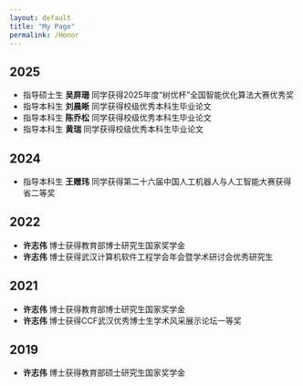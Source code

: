 ```yaml
---
layout: default
title: "My Page"
permalink: /Honor
---
```


## 2025
- 指导硕士生 **吴屏珊** 同学获得2025年度“树优杯”全国智能优化算法大赛优秀奖
- 指导本科生 **刘晨晰** 同学获得校级优秀本科生毕业论文
- 指导本科生 **陈乔松** 同学获得校级优秀本科生毕业论文
- 指导本科生 **黄瑞** 同学获得校级优秀本科生毕业论文

## 2024
- 指导本科生 **王赠玮** 同学获得第二十六届中国人工机器人与人工智能大赛获得省二等奖

## 2022
- **许志伟** 博士获得教育部博士研究生国家奖学金
- **许志伟** 博士获得武汉计算机软件工程学会年会暨学术研讨会优秀研究生

## 2021
- **许志伟** 博士获得教育部博士研究生国家奖学金
- **许志伟** 博士获得CCF武汉优秀博士生学术风采展示论坛一等奖

## 2019
- **许志伟** 博士获得教育部硕士研究生国家奖学金
